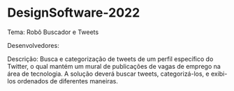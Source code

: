 # DesignSoftware-2022

Tema: Robô Buscador e Tweets

Desenvolvedores: 

Descrição: Busca e categorização de tweets de um perfil específico do Twitter, o qual mantém um mural de publicações de vagas de emprego na área de tecnologia. A solução deverá buscar tweets, categorizá-los, e exibi-los ordenados de diferentes maneiras.
